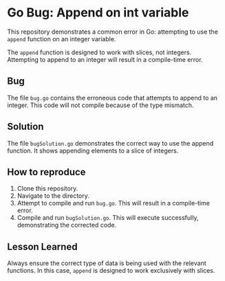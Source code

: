 # Go Bug: Append on int variable

This repository demonstrates a common error in Go: attempting to use the `append` function on an integer variable.

The `append` function is designed to work with slices, not integers.  Attempting to append to an integer will result in a compile-time error.

## Bug

The file `bug.go` contains the erroneous code that attempts to append to an integer.  This code will not compile because of the type mismatch.

## Solution

The file `bugSolution.go` demonstrates the correct way to use the append function. It shows appending elements to a slice of integers.

## How to reproduce

1.  Clone this repository.
2.  Navigate to the directory.
3.  Attempt to compile and run `bug.go`. This will result in a compile-time error.
4.  Compile and run `bugSolution.go`. This will execute successfully, demonstrating the corrected code.

## Lesson Learned

Always ensure the correct type of data is being used with the relevant functions. In this case, `append` is designed to work exclusively with slices.